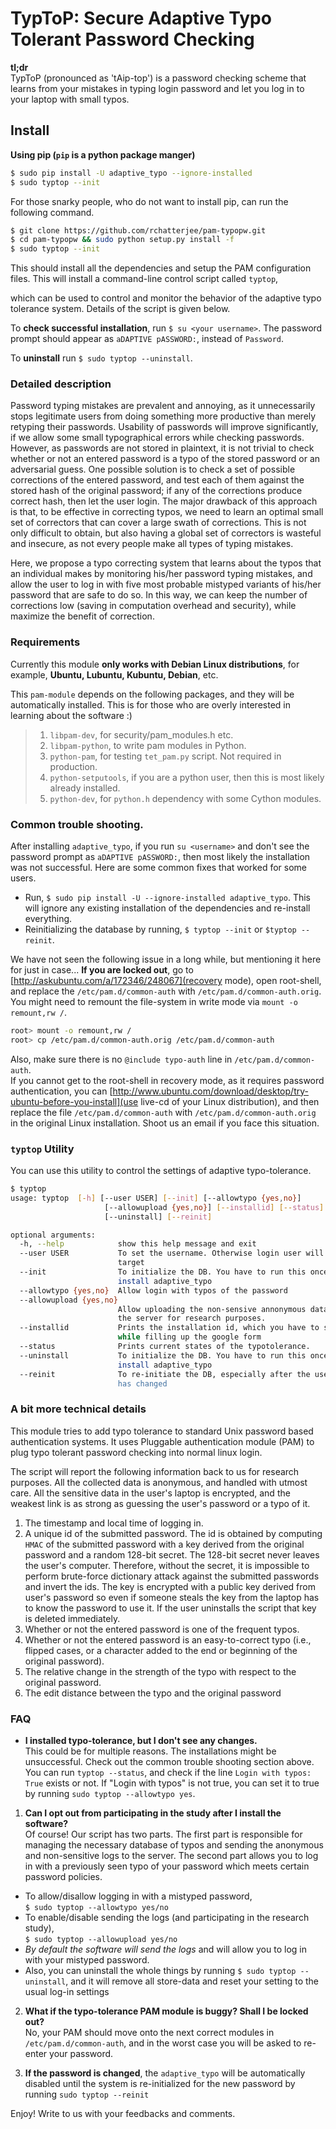 # TypToP: Secure Adaptive __Typo Tolerant Password__ Checking

**tl;dr**  
TypToP (pronounced as 'tAip-top') is a password checking scheme that
learns from your mistakes in typing login password and let you log in
to your laptop with small typos.

## Install  
**Using pip (`pip` is a python package manger)**  
```bash  
$ sudo pip install -U adaptive_typo --ignore-installed
$ sudo typtop --init
```  

For those snarky people, who do not want to install pip, can run the following
command. 
```bash
$ git clone https://github.com/rchatterjee/pam-typopw.git
$ cd pam-typopw && sudo python setup.py install -f
$ sudo typtop --init
```

This should install all the dependencies and setup the PAM configuration
files. This will install a command-line control script called `typtop`,

which can be used to control and monitor the behavior of the adaptive typo
tolerance system. Details of the script is given below.   

To **check successful installation**, run `$ su <your username>`. The password
prompt should appear as `aDAPTIVE pASSWORD:`, instead of `Password`. 

To **uninstall** run `$ sudo typtop --uninstall`. 

### Detailed description  
Password typing mistakes are prevalent and annoying, as it unnecessarily stops
legitimate users from doing something more productive than merely retyping their
passwords. Usability of passwords will improve significantly, if we allow some
small typographical errors while checking passwords. However, as passwords are
not stored in plaintext, it is not trivial to check whether or not an entered
password is a typo of the stored password or an adversarial guess. One possible
solution is to check a set of possible corrections of the entered password, and
test each of them against the stored hash of the original password; if any of
the corrections produce correct hash, then let the user login. The major
drawback of this approach is that, to be effective in correcting typos, we need
to learn an optimal small set of correctors that can cover a large swath of
corrections. This is not only difficult to obtain, but also having a global set
of correctors is wasteful and insecure, as not every people make all types of
typing mistakes.

Here, we propose a typo correcting system that learns about the typos that an
individual makes by monitoring his/her password typing mistakes, and allow the
user to log in with five most probable mistyped variants of his/her password
that are safe to do so. In this way, we can keep the number of corrections low
(saving in computation overhead and security), while maximize the benefit of
correction.

### Requirements  
Currently this module **only works with Debian Linux distributions**, for
example,
**Ubuntu, Lubuntu, Kubuntu, Debian**, etc.  

This `pam-module` depends on the following packages, and they will be
automatically installed. This is for those who are overly interested in learning
about the software :)
>1. `libpam-dev`, for security/pam_modules.h etc.  
>2. `libpam-python`, to write pam modules in Python.  
>3. `python-pam`, for testing `tet_pam.py` script. Not required in production.  
>4. `python-setputools`, if you are a python user, then this is most likely already installed.  
>5. `python-dev`, for `python.h` dependency with some Cython modules.

### Common trouble shooting.  
After installing `adaptive_typo`, if you run `su <username>` and don't see the
password prompt as `aDAPTIVE pASSWORD:`, then most likely the installation was
not successful. Here are some common fixes that worked for some users.

* Run, `$ sudo pip install -U --ignore-installed adaptive_typo`. This will ignore any existing
installation of the dependencies and re-install everything.
* Reinitializing the database by running, `$ typtop --init` or `$typtop --reinit`. 


We have not seen the following issue in a long while, but mentioning it here for
just in case...  **If you are locked out**, go to
[http://askubuntu.com/a/172346/248067](recovery mode), open root-shell, and
replace the `/etc/pam.d/common-auth` with `/etc/pam.d/common-auth.orig`. You
might need to remount the file-system in write mode via `mount -o remount,rw /`.

```bash 
root> mount -o remount,rw / 
root> cp /etc/pam.d/common-auth.orig /etc/pam.d/common-auth 
```  

Also, make sure there is no `@include typo-auth` line in `/etc/pam.d/common-auth`.  
If you cannot get to the root-shell in recovery mode, as it requires password
authentication, you can
[http://www.ubuntu.com/download/desktop/try-ubuntu-before-you-install](use
live-cd of your Linux distribution), and then replace the file
`/etc/pam.d/common-auth` with `/etc/pam.d/common-auth.orig` in the original
Linux installation. Shoot us an email if you face this situation.
    

### `typtop` Utility
You can use this utility to control the settings of adaptive typo-tolerance. 
```bash
$ typtop 
usage: typtop  [-h] [--user USER] [--init] [--allowtypo {yes,no}]
                     [--allowupload {yes,no}] [--installid] [--status]
                     [--uninstall] [--reinit]

optional arguments:
  -h, --help            show this help message and exit
  --user USER           To set the username. Otherwise login user will be the
                        target
  --init                To initialize the DB. You have to run this once you
                        install adaptive_typo
  --allowtypo {yes,no}  Allow login with typos of the password
  --allowupload {yes,no}
                        Allow uploading the non-sensive annonymous data into
                        the server for research purposes.
  --installid           Prints the installation id, which you have to submit
                        while filling up the google form
  --status              Prints current states of the typotolerance.
  --uninstall           To initialize the DB. You have to run this once you
                        install adaptive_typo
  --reinit              To re-initiate the DB, especially after the user's pw
                        has changed

```

### A bit more technical details

This module tries to add typo tolerance to standard Unix password based
authentication systems. It uses Pluggable authentication module (PAM) to plug
typo tolerant password checking into normal linux login.

The script will report the following information back to us for research
purposes. All the collected data is anonymous, and handled with utmost care. All
the sensitive data in the user's laptop is encrypted, and the weakest link is as
strong as guessing the user's password or a typo of it.

1. The timestamp and local time of logging in.
2. A unique id of the submitted password. The id is obtained by computing `HMAC`
   of the submitted password with a key derived from the original password and a
   random 128-bit secret. The 128-bit secret never leaves the user's
   computer. Therefore, without the secret, it is impossible to perform
   brute-force dictionary attack against the submitted passwords and invert the
   ids. The key is encrypted with a public key derived from user's password so
   even if someone steals the key from the laptop has to know the password to
   use it. If the user uninstalls the script that key is deleted immediately.
3. Whether or not the entered password is one of the frequent typos.
4. Whether or not the entered password is an easy-to-correct typo (i.e., flipped
   cases, or a character added to the end or beginning of the original
   password).
5. The relative change in the strength of the typo with respect to the original password.
6. The edit distance between the typo and the original password


### FAQ
* **I installed typo-tolerance, but I don't see any changes.**  
This could be for multiple reasons. The installations might be unsuccessful.
Check out the common trouble shooting section above.  
You can run `typtop --status`, and check if the line `Login with typos:
True` exists or not. If "Login with typos" is not true, you can set it to true
by running `sudo typtop --allowtypo yes`.

1. **Can I opt out from participating in the study after I install the software?**  
Of course!  Our script has two parts. The first part is responsible for managing
 the necessary database of typos and sending the anonymous and non-sensitive
 logs to the server. The second part allows you to log in with a previously seen
 typo of your password which meets certain password policies.

 - To allow/disallow logging in with a mistyped password,  
  `$ sudo typtop --allowtypo yes/no`
 - To enable/disable sending the logs (and participating in the research study),   
  `$ sudo typtop --allowupload yes/no`
 - *By default the software will send the logs* and will allow you to log in
 with your mistyped password.  
 - Also, you can uninstall the whole things by running `$ sudo typtop
 --uninstall`, and it will remove all store-data and reset your setting to the
 usual log-in settings

2. **What if the typo-tolerance PAM module is buggy? Shall I be locked out?**   
 No, your PAM should move onto the next correct modules in `/etc/pam.d/common-auth`,
 and in the worst case you will be asked to re-enter your password.   

4. **If the password is changed**, the `adaptive_typo` will be automatically
disabled until the system is re-initialized for the new password by running
`sudo typtop --reinit`


Enjoy!
Write to us with your feedbacks and comments. 
